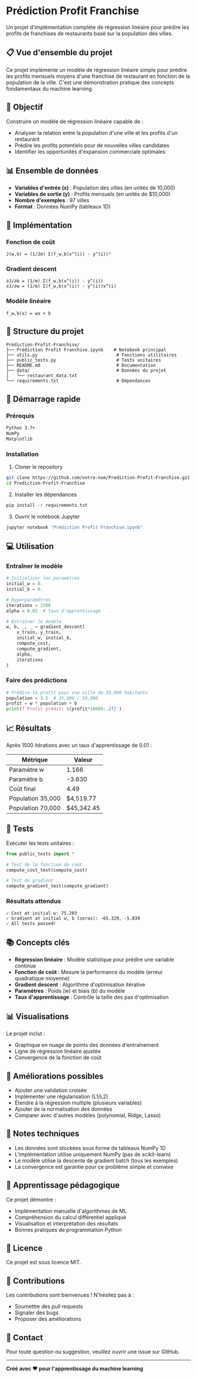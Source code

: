 # Prédiction Profit Franchise

Un projet d'implémentation complète de régression linéaire pour prédire les profits de franchises de restaurants basé sur la population des villes.

## 📋 Vue d'ensemble du projet

Ce projet implémente un modèle de régression linéaire simple pour prédire les profits mensuels moyens d'une franchise de restaurant en fonction de la population de la ville. C'est une démonstration pratique des concepts fondamentaux du machine learning.

## 🎯 Objectif

Construire un modèle de régression linéaire capable de :
- Analyser la relation entre la population d'une ville et les profits d'un restaurant
- Prédire les profits potentiels pour de nouvelles villes candidates
- Identifier les opportunités d'expansion commerciale optimales

## 📊 Ensemble de données

- **Variables d'entrée (x)** : Population des villes (en unités de 10,000)
- **Variables de sortie (y)** : Profits mensuels (en unités de $10,000)
- **Nombre d'exemples** : 97 villes
- **Format** : Données NumPy (tableaux 1D)

## 🔧 Implémentation

### Fonction de coût
```
J(w,b) = (1/2m) Σ(f_w,b(x^(i)) - y^(i))²
```

### Gradient descent
```
∂J/∂b = (1/m) Σ(f_w,b(x^(i)) - y^(i))
∂J/∂w = (1/m) Σ(f_w,b(x^(i)) - y^(i))x^(i)
```

### Modèle linéaire
```
f_w,b(x) = wx + b
```

## 📁 Structure du projet

```
Prédiction-Profit-Franchise/
├── Prédiction Profit Franchise.ipynb    # Notebook principal
├── utils.py                              # Fonctions utilitaires
├── public_tests.py                       # Tests unitaires
├── README.md                             # Documentation
├── data/                                 # Données du projet
│   └── restaurant_data.txt
└── requirements.txt                      # Dépendances
```

## 🚀 Démarrage rapide

### Prérequis

```bash
Python 3.7+
NumPy
Matplotlib
```

### Installation

1. Cloner le repository
```bash
git clone https://github.com/votre-nom/Prediction-Profit-Franchise.git
cd Prediction-Profit-Franchise
```

2. Installer les dépendances
```bash
pip install -r requirements.txt
```

3. Ouvrir le notebook Jupyter
```bash
jupyter notebook "Prédiction Profit Franchise.ipynb"
```

## 💻 Utilisation

### Entraîner le modèle

```python
# Initialiser les paramètres
initial_w = 0.
initial_b = 0.

# Hyperparamètres
iterations = 1500
alpha = 0.01  # Taux d'apprentissage

# Entraîner le modèle
w, b, _, _ = gradient_descent(
    x_train, y_train, 
    initial_w, initial_b, 
    compute_cost, 
    compute_gradient, 
    alpha, 
    iterations
)
```

### Faire des prédictions

```python
# Prédire le profit pour une ville de 35,000 habitants
population = 3.5  # 35,000 / 10,000
profit = w * population + b
print(f'Profit prédit: ${profit*10000:.2f}')
```

## 📈 Résultats

Après 1500 itérations avec un taux d'apprentissage de 0.01 :

| Métrique | Valeur |
|----------|--------|
| Paramètre w | 1.166 |
| Paramètre b | -3.630 |
| Coût final | 4.49 |
| Population 35,000 | $4,519.77 |
| Population 70,000 | $45,342.45 |

## 🧪 Tests

Exécuter les tests unitaires :

```python
from public_tests import *

# Test de la fonction de coût
compute_cost_test(compute_cost)

# Test du gradient
compute_gradient_test(compute_gradient)
```

### Résultats attendus

```
✓ Cost at initial w: 75.203
✓ Gradient at initial w, b (zeros): -65.329, -5.839
✓ All tests passed!
```

## 📚 Concepts clés

- **Régression linéaire** : Modèle statistique pour prédire une variable continue
- **Fonction de coût** : Mesure la performance du modèle (erreur quadratique moyenne)
- **Gradient descent** : Algorithme d'optimisation itérative
- **Paramètres** : Poids (w) et biais (b) du modèle
- **Taux d'apprentissage** : Contrôle la taille des pas d'optimisation

## 📊 Visualisations

Le projet inclut :
- Graphique en nuage de points des données d'entraînement
- Ligne de régression linéaire ajustée
- Convergence de la fonction de coût

## 🔬 Améliorations possibles

- Ajouter une validation croisée
- Implémenter une régularisation (L1/L2)
- Étendre à la régression multiple (plusieurs variables)
- Ajouter de la normalisation des données
- Comparer avec d'autres modèles (polynomial, Ridge, Lasso)

## 📝 Notes techniques

- Les données sont stockées sous forme de tableaux NumPy 1D
- L'implémentation utilise uniquement NumPy (pas de scikit-learn)
- Le modèle utilise la descente de gradient batch (tous les exemples)
- La convergence est garantie pour ce problème simple et convexe

## 👥 Apprentissage pédagogique

Ce projet démontre :
- Implémentation manuelle d'algorithmes de ML
- Compréhension du calcul différentiel appliqué
- Visualisation et interprétation des résultats
- Bonnes pratiques de programmation Python

## 📄 Licence

Ce projet est sous licence MIT.

## 🤝 Contributions

Les contributions sont bienvenues ! N'hésitez pas à :
- Soumettre des pull requests
- Signaler des bugs
- Proposer des améliorations

## 📧 Contact

Pour toute question ou suggestion, veuillez ouvrir une issue sur GitHub.

---

**Créé avec ❤️ pour l'apprentissage du machine learning**

